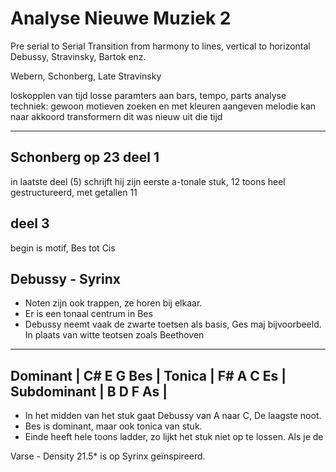 # Analyse Nieuwe Muziek 2

Pre serial to Serial
Transition from harmony to lines, vertical to horizontal 
Debussy, Stravinsky, Bartok enz.

Webern, Schonberg, Late Stravinsky

loskopplen van tijd
losse paramters aan bars, tempo, parts
analyse techniek: gewoon motieven zoeken en met kleuren aangeven
melodie kan naar akkoord transformern
dit was nieuw uit die tijd


-----------------
Schonberg op 23 deel 1
--
in laatste deel (5) schrijft hij zijn eerste a-tonale stuk, 12 toons
heel gestructureerd, met getallen 11

deel 3
--
begin is motif, Bes  tot Cis


## Debussy - Syrinx

- Noten zijn ook trappen, ze horen bij elkaar.
- Er is een tonaal centrum in Bes
- Debussy neemt vaak de zwarte toetsen als basis, Ges maj bijvoorbeeld. In plaats van witte teotsen zoals Beethoven

----------------------------
Dominant	| C#  E  G Bes |
Tonica		| F#  A  C Es  |
Subdominant	| B   D  F As  |
----------------------------

- In het midden van het stuk gaat Debussy van A naar C, De laagste noot.
- Bes is dominant, maar ook tonica van stuk.
- Einde heeft hele toons ladder, zo lijkt het stuk niet op te lossen. Als je de 

Varse - Density 21.5* is op Syrinx geïnspireerd.



